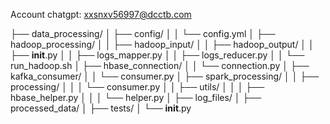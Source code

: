 Account chatgpt:
    xxsnxv56997@dcctb.com


├── data_processing/
│   ├── config/
│   │   └── config.yml
│   ├── hadoop_processing/
│   │   ├── hadoop_input/
│   │   ├── hadoop_output/
│   │   ├── __init__.py
│   │   ├── logs_mapper.py
│   │   ├── logs_reducer.py
│   │   └── run_hadoop.sh
│   ├── hbase_connection/
│   │   └── connection.py
│   ├── kafka_consumer/
│   │   └── consumer.py
│   ├── spark_processing/
│   │   ├── processing/
│   │   │   └── consumer.py
│   │   ├── utils/
│   │   │   ├── hbase_helper.py
│   │   │   └── helper.py
│   ├── log_files/
│   ├── processed_data/
│   ├── tests/
│   └── __init__.py